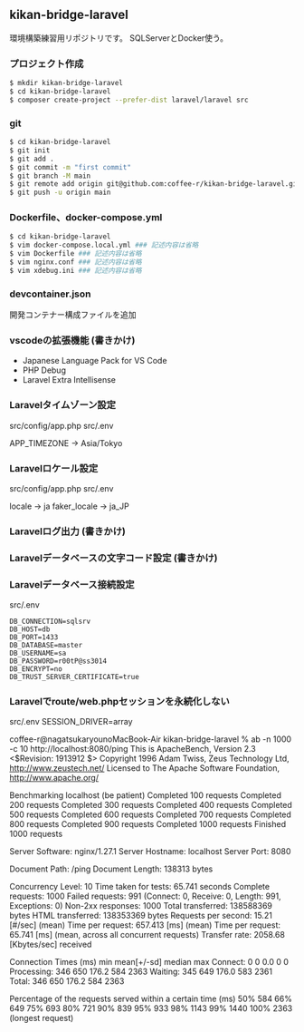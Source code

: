 ## kikan-bridge-laravel

環境構築練習用リポジトリです。
SQLServerとDocker使う。

### プロジェクト作成

```sh
$ mkdir kikan-bridge-laravel
$ cd kikan-bridge-laravel
$ composer create-project --prefer-dist laravel/laravel src
```

### git

```sh
$ cd kikan-bridge-laravel
$ git init
$ git add .
$ git commit -m "first commit"
$ git branch -M main
$ git remote add origin git@github.com:coffee-r/kikan-bridge-laravel.git
$ git push -u origin main
```

### Dockerfile、docker-compose.yml

```sh
$ cd kikan-bridge-laravel
$ vim docker-compose.local.yml ### 記述内容は省略
$ vim Dockerfile ### 記述内容は省略
$ vim nginx.conf ### 記述内容は省略
$ vim xdebug.ini ### 記述内容は省略
```

### devcontainer.json

開発コンテナー構成ファイルを追加

### vscodeの拡張機能 (書きかけ)

* Japanese Language Pack for VS Code
* PHP Debug
* Laravel Extra Intellisense

### Laravelタイムゾーン設定

src/config/app.php
src/.env

APP_TIMEZONE → Asia/Tokyo

### Laravelロケール設定

src/config/app.php
src/.env

locale → ja
faker_locale → ja_JP

### Laravelログ出力 (書きかけ)

### Laravelデータベースの文字コード設定 (書きかけ)

### Laravelデータベース接続設定

src/.env

```
DB_CONNECTION=sqlsrv
DB_HOST=db
DB_PORT=1433
DB_DATABASE=master
DB_USERNAME=sa
DB_PASSWORD=r00tP@ss3014
DB_ENCRYPT=no
DB_TRUST_SERVER_CERTIFICATE=true
```

### Laravelでroute/web.phpセッションを永続化しない

src/.env
SESSION_DRIVER=array





coffee-r@nagatsukaryounoMacBook-Air kikan-bridge-laravel % ab -n 1000 -c 10 http://localhost:8080/ping
This is ApacheBench, Version 2.3 <$Revision: 1913912 $>
Copyright 1996 Adam Twiss, Zeus Technology Ltd, http://www.zeustech.net/
Licensed to The Apache Software Foundation, http://www.apache.org/

Benchmarking localhost (be patient)
Completed 100 requests
Completed 200 requests
Completed 300 requests
Completed 400 requests
Completed 500 requests
Completed 600 requests
Completed 700 requests
Completed 800 requests
Completed 900 requests
Completed 1000 requests
Finished 1000 requests


Server Software:        nginx/1.27.1
Server Hostname:        localhost
Server Port:            8080

Document Path:          /ping
Document Length:        138313 bytes

Concurrency Level:      10
Time taken for tests:   65.741 seconds
Complete requests:      1000
Failed requests:        991
   (Connect: 0, Receive: 0, Length: 991, Exceptions: 0)
Non-2xx responses:      1000
Total transferred:      138588369 bytes
HTML transferred:       138353369 bytes
Requests per second:    15.21 [#/sec] (mean)
Time per request:       657.413 [ms] (mean)
Time per request:       65.741 [ms] (mean, across all concurrent requests)
Transfer rate:          2058.68 [Kbytes/sec] received

Connection Times (ms)
              min  mean[+/-sd] median   max
Connect:        0    0   0.0      0       0
Processing:   346  650 176.2    584    2363
Waiting:      345  649 176.0    583    2361
Total:        346  650 176.2    584    2363

Percentage of the requests served within a certain time (ms)
  50%    584
  66%    649
  75%    693
  80%    721
  90%    839
  95%    933
  98%   1143
  99%   1440
 100%   2363 (longest request)

